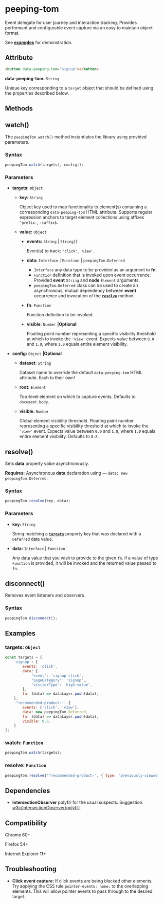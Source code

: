 # peeping-tom

Event delegate for user journey and interaction tracking. Provides performant and configurable event capture via an easy to maintain object format.

See [**examples**](https://joehehir.github.io/peeping-tom/examples/) for demonstration.

## Attribute

```html
<button data-peeping-tom="signup"></button>
```

**data-peeping-tom:** `String`

Unique key corresponding to a `target` object that should be defined using the properties described below.

## Methods

## **watch()**

The `peepingTom.watch()` method instantiates the library using provided parameters.

### Syntax

```js
peepingTom.watch(targets[, config]);
```

### Parameters

- **[targets](#targets):** `Object`

    - **key:** `String`

        Object key used to map functionality to element(s) containing a corresponding `data-peeping-tom` HTML attribute. Supports regular expression anchors to target element collections using affixes `^prefix-`, `-suffix$`.

    - **value:** `Object`

        - **events:** `String` | `String[]`

            Event(s) to track: `'click'`, `'view'`.

        - **data:** `Interface` | `Function` | `peepingTom.Deferred`

            - `Interface` any data type to be provided as an argument to **fn**.
            - `Function` definition that is invoked upon event occurrence. Provided **event** `String` and **node** `Element` arguments.
            - `peepingTom.Deferred` class can be used to create an asynchronous, mutual dependency between **event** occurrence and invocation of the [**`resolve`**](#resolve) method.

        - **fn:** `Function`

            Function definition to be invoked.

        - **visible:** `Number` **|Optional**

            Floating point number representing a specific visibility threshold at which to invoke the `'view'` event. Expects value between `0.0` and `1.0`, where `1.0` equals entire element visibility.

- **config:** `Object` **|Optional**

    - **dataset:** `String`

        Dataset name to override the default `data-peeping-tom` HTML attribute. Each to their own!

    - **root:** `Element`

        Top-level element on which to capture events. Defaults to `document.body`.

    - **visible:** `Number`

        Global element visibility threshold. Floating point number representing a specific visibility threshold at which to invoke the `'view'` event. Expects value between `0.0` and `1.0`, where `1.0` equals entire element visibility. Defaults to `0.8`.

## **resolve()**

Sets **data** property value asynchronously.

**Requires:** Asynchronous **data** declaration using — `data: new peepingTom.Deferred`.

### Syntax

```js
peepingTom.resolve(key, data);
```

### Parameters

- **key:** `String`

    String matching a [**`targets`**](#targets) property key that was declared with a `Deferred` data value.

- **data:** `Interface` | `Function`

    Any data value that you wish to provide to the given `fn`. If a value of type `Function` is provided, it will be invoked and the returned value passed to `fn`.

## **disconnect()**

Removes event listeners and observers.

### Syntax

```js
peepingTom.disconnect();
```

## Examples

### **targets:** `Object`

```js
const targets = {
    'signup': {
        events: 'click',
        data: {
            'event': 'signup-click',
            'pageCategory': 'signup',
            'visitorType': 'high-value',
        },
        fn: (data) => dataLayer.push(data),
    },
    '^recommended-product-': {
        events: ['click', 'view'],
        data: new peepingTom.Deferred,
        fn: (data) => dataLayer.push(data),
        visible: 0.6,
    }
};
```

### **watch:** `Function`
```js
peepingTom.watch(targets);
```

### **resolve:** `Function`
```js
peepingTom.resolve('^recommended-product-', { type: 'previously-viewed' });
```

## Dependencies

- **IntersectionObserver** polyfill for the usual suspects. Suggestion: [w3c/IntersectionObserver/polyfill](https://github.com/w3c/IntersectionObserver/tree/master/polyfill).

## Compatibility

Chrome 60+

Firefox 54+

Internet Explorer 11+

## Troubleshooting

- **Click event capture:** If click events are being blocked other elements. Try applying the CSS rule `pointer-events: none;` to the overlapping elements. This will allow pointer events to pass through to the desired target.
